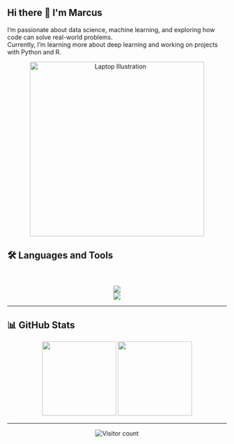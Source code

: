 ## Hi there 👋 I'm Marcus

I’m passionate about data science, machine learning, and exploring how code can solve real-world problems.  
Currently, I’m learning more about deep learning and working on projects with Python and R.  

<p align="center">
  <img src="https://raw.githubusercontent.com/MicaelliMedeiros/micaellimedeiros/master/image/computer-illustration.png" width="400px" alt="Laptop Illustration">    
</p>

<!--div align="left">
  <p>Visitor count</p>
  <img src="https://hits.sh/github.com/MarcusOlesen.svg?style=flat-square&label=Visitors" alt="Visitor count" />
</div>


<!--img src="https://github-readme-stats.vercel.app/api?username=MarcusOlesen&show_icons=true&count_private=true" min-width="400px" max-width="400px" width="400px" align="middle" alt="Stats"--> 

<!--img src="https://github-readme-stats.vercel.app/api/top-langs/?username=MarcusOlesen&layout=compact&theme=radical&hide_border=true&bg_color=0D1117&title_color=58A6FF&text_color=FFFFFF" width="400px" align="middle" alt="langs"/-->



## 🛠️ Languages and Tools

<br>
<p align="center">
  <img src="https://skillicons.dev/icons?i=python,pytorch,tensorflow,anaconda,mysql,postgres,sqlite" />
  <br>
  <img src="https://skillicons.dev/icons?i=r,bash,java,git,github,html,matlab,latex,md" />
</p>
<hr>


## 📊 GitHub Stats

<p align="center">
  <img src="https://github-readme-stats.vercel.app/api/top-langs/?username=MarcusOlesen&layout=compact&theme=radical&hide_border=true&bg_color=0D1117&title_color=58A6FF&text_color=FFFFFF&hide=html" height="170" />
  <img src="https://github-readme-stats.vercel.app/api?username=MarcusOlesen&show_icons=true&theme=radical&hide_border=true&bg_color=0D1117&title_color=58A6FF&text_color=FFFFFF" height="170" />
</p>

---

<div align="center">
  <img src="https://hits.sh/github.com/MarcusOlesen.svg?style=flat-square&label=Visitors&labelColor=0D1117" alt="Visitor count" />
</div>


<!--
**MarcusOlesen/MarcusOlesen** is a ✨ _special_ ✨ repository because its `README.md` (this file) appears on your GitHub profile.

Here are some ideas to get you started:

- 🔭 I’m currently working on ...
- 🌱 I’m currently learning ...
- 👯 I’m looking to collaborate on ...
- 🤔 I’m looking for help with ...
- 💬 Ask me about ...
- 📫 How to reach me: ...
- 😄 Pronouns: ...
- ⚡ Fun fact: ...
-->
